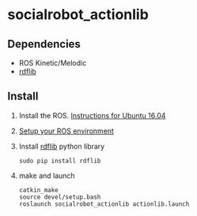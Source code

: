 # socialrobot_actionlib

## Dependencies

- ROS Kinetic/Melodic
- [rdflib](https://github.com/RDFLib/rdflib)

## Install

1. Install the ROS. [Instructions for Ubuntu 16.04](http://wiki.ros.org/indigo/Installation/Ubuntu)
   
2. [Setup your ROS environment](http://wiki.ros.org/ROS/Tutorials/InstallingandConfiguringROSEnvironment)
   
3. Install [rdflib](https://github.com/RDFLib/rdflib) python library
    ```
    sudo pip install rdflib
    ```
4. make and launch 
   ```
   catkin_make
   source devel/setup.bash
   roslaunch socialrobot_actionlib actionlib.launch
